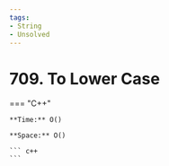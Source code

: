 ```yaml
---
tags:
- String
- Unsolved
---
```



# 709. To Lower Case

=== "C++"

    **Time:** O()

    **Space:** O()

    ``` c++
    ```